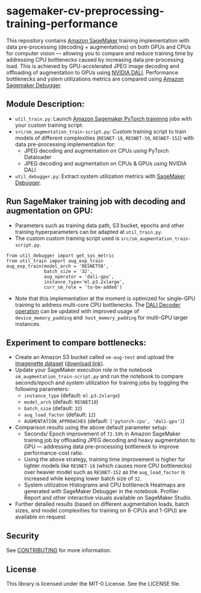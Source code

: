 # sagemaker-cv-preprocessing-training-performance

This repository contains [Amazon SageMaker](https://aws.amazon.com/sagemaker/) training implementation with data pre-processing (decoding + augmentations) on both GPUs and CPUs for computer vision — allowing you to compare and reduce training time by addressing CPU bottlenecks caused by increasing data pre-processing load. This is achieved by GPU-accelerated JPEG image decoding and offloading of augmentation to GPUs using [NVIDIA DALI](https://docs.nvidia.com/deeplearning/dali/user-guide/docs/). Performance bottlenecks and ystem utilizations metrics are compared using [Amazon Sagemaker Debugger](https://docs.aws.amazon.com/sagemaker/latest/dg/train-debugger.html).

## Module Description:

- `util_train.py`: Launch [Amazon Sagemaker PyTorch traininng](https://sagemaker.readthedocs.io/en/stable/frameworks/pytorch/using_pytorch.html) jobs with your custom training script.
- `src/sm_augmentation_train-script.py`: Custom training script to train models of different complexities (`RESNET-18`, `RESNET-50`, `RESNET-152`) with data pre-processing implementation for: 
  - JPEG decoding and augmentation on CPUs using PyTorch Dataloader
  - JPEG decoding and augmentation on CPUs & GPUs using NVIDIA DALI 
- `util_debugger.py`: Extract system utilization metrics with [SageMaker Debugger](https://sagemaker.readthedocs.io/en/stable/amazon_sagemaker_debugger.html).

## Run SageMaker training job with decoding and augmentation on GPU:
- Parameters such as training data path, S3 bucket, epochs and other training hyperparameters can be adapted at `util_train.py`. 
- The custom custom training script used is  `src/sm_augmentation_train-script.py`.
```
from util_debugger import get_sys_metric
from util_train import aug_exp_train
aug_exp_train(model_arch = 'RESNET50', 
              batch_size = '32', 
              aug_operator = 'dali-gpu', 
              instance_type='ml.p3.2xlarge',  
              curr_sm_role = 'to-be-added')
```
- Note that this implementation at the moment is optimized for single-GPU training to address multi-core CPU bottlenecks. The [DALI Decoder operation](https://docs.nvidia.com/deeplearning/dali/user-guide/docs/supported_ops.html#nvidia.dali.fn.decoders.image) can be updated with improved usage of `device_memory_padding` and` host_memory_padding` for multi-GPU larger instances.

## Experiment to compare bottlenecks:

- Create an Amazon S3 bucket called `sm-aug-test` and upload the [Imagenette dataset](https://github.com/fastai/imagenette) ([download link](https://s3.amazonaws.com/fast-ai-imageclas/imagenette2.tgz)).
- Update your SageMaker execution role in the notebook `sm_augmentation_train-script.py` and run the notebook to compare seconds/epoch and system utilization for training jobs by toggling the following parameters:
  - `instance_type` (default: `ml.p3.2xlarge`)
  - `model_arch` (default: `RESNET18`)
  -  `batch_size` (default: `32`)
  -  `aug_load_factor` (default: `12`)
  -  `AUGMENTATION_APPROACHES` (default: `['pytorch-cpu', 'dali-gpu']`)
- Comparison results using the above default parameter setup:
  - Seconds/ Epoch improvement of `72.59%` in Amazon SageMaker training job by offloading JPEG decoding and heavy augmentation to GPU — addressing data pre-processing bottleneck to improve performance-cost ratio.
  - Using the above strategy, training time improvement is higher for lighter models like `RESNET-18` (which causes more CPU bottlenecks) over heavier model such as `RESNET-152` as the `aug_load_factor` is increased while keeping lower batch size of `32`.
  - System utilization Histograms and CPU bottleneck Heatmaps are generated with SageMaker Debugger in the notebook. Profiler Report and other interactive visuals available on SageMaker Studio.
- Further detailed results (based on different augmentation loads, batch sizes, and model complexities for training on 8-CPUs and 1-GPU) are available on request.

## Security

See [CONTRIBUTING](CONTRIBUTING.md#security-issue-notifications) for more information.

## License

This library is licensed under the MIT-0 License. See the LICENSE file.
